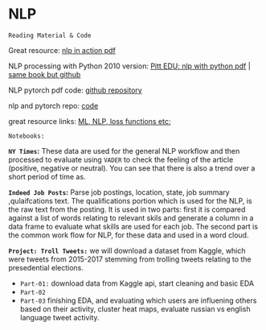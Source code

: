 # NLP

`Reading Material & Code`

Great resource: [nlp in action pdf](https://dl.ebooksworld.ir/motoman/Natural.Language.Processing.in.Action.www.EBooksWorld.ir.pdf)

NLP processing with Python 2010 version: [Pitt EDU: nlp with python pdf](http://www.pitt.edu/~naraehan/ling1330/nltk_book.html) | [same book but github](https://github.com/ShawnLeee/the-book/blob/master/pybooks/Natural%20Language%20Processing%20with%20Python.pdf)

NLP pytorch pdf code: [github repository](https://github.com/joosthub/PyTorchNLPBook)

nlp and pytorch repo: [code](https://github.com/graykode/nlp-tutorial)

great resource links: [ML, NLP, loss functions etc:](https://medium.com/machine-learning-in-practice/over-200-of-the-best-machine-learning-nlp-and-python-tutorials-2018-edition-dd8cf53cb7dc)

`Notebooks:`

**`NY Times`:** These data are used for the general NLP workflow and then processed to evaluate using `VADER` to check the feeling of the article (positive, negative or neutral). You can see that there is also a trend over a short period of time as. 



**`Indeed Job Posts`:** Parse job postings, location, state, job summary ,qulaifcations text. The qualifications portion which is used for the NLP, is the raw text from the posting. It is used in two parts: first it is compared against a list of words relating to relevant skils and generate a column in a data frame to evaluate what skills are used for each job. The second part is the common work flow for NLP, for these data and used in a word cloud.

**`Project: Troll Tweets:`** we will download a dataset from Kaggle, which were tweets from 2015-2017 stemming from trolling tweets relating to the presedential elections.
  + `Part-01:` download data from Kaggle api, start cleaning and basic EDA
  + `Part-02`
  + `Part-03` finishing EDA, and evaluating which users are influening others based on their activity, cluster heat maps, evaluate russian vs english language tweet activity.
